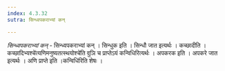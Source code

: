 ```yaml
---
index: 4.3.32
sutra: सिन्ध्वपकराभ्यां कन्

---
```

_सिन्ध्वपकराभ्यां कन्_ - सिन्ध्वपकराभ्यां कन् । सिन्धुक इति । सिन्धौ जात इत्यर्थः । कच्छादीति ।कच्छादिभ्यश्चे॑त्यणिमनुष्यतत्स्थयोश्चे॑ति वुञि च प्राप्तेऽयं कन्विधिरित्यर्थः । अपकरक इति । अपकरे जात इत्यर्थः । अणि प्राप्ते इति ।कन्विधि॑रिति शेषः । 